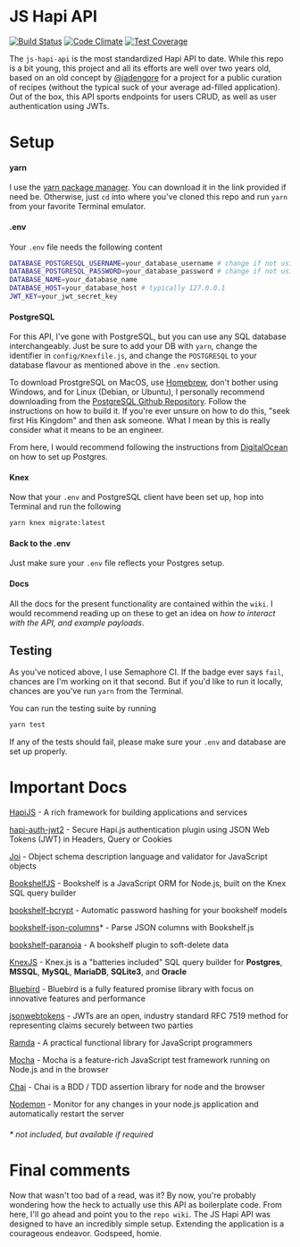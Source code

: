 # JS Hapi API

[![Build Status](https://semaphoreci.com/api/v1/juliancoleman/js-hapi-api/branches/master/badge.svg)](https://semaphoreci.com/juliancoleman/js-hapi-api)
[![Code Climate](https://codeclimate.com/github/juliancoleman/js-hapi-api/badges/gpa.svg)](https://codeclimate.com/github/juliancoleman/js-hapi-api)
[![Test Coverage](https://codeclimate.com/github/juliancoleman/js-hapi-api/badges/coverage.svg)](https://codeclimate.com/github/juliancoleman/js-hapi-api/coverage)

The `js-hapi-api` is the most standardized Hapi API to date. While this repo is a bit young, this project and all its efforts are well over two years old, based on an old concept by [@jadengore](https://github.com/jadengore) for a project for a public curation of recipes (without the typical suck of your average ad-filled application). Out of the box, this API sports endpoints for users CRUD, as well as user authentication using JWTs.

# Setup

#### yarn

I use the [yarn package manager](https://yarnpkg.com/). You can download it in the link provided if need be. Otherwise, just `cd` into where you've cloned this repo and run `yarn` from your favorite Terminal emulator.

#### .env

Your `.env` file needs the following content

```sh
DATABASE_POSTGRESQL_USERNAME=your_database_username # change if not using Postgres
DATABASE_POSTGRESQL_PASSWORD=your_database_password # change if not using Postgres
DATABASE_NAME=your_database_name
DATABASE_HOST=your_database_host # typically 127.0.0.1
JWT_KEY=your_jwt_secret_key
```

#### PostgreSQL

For this API, I've gone with PostgreSQL, but you can use any SQL database interchangeably. Just be sure to add your DB with `yarn`, change the identifier in `config/Knexfile.js`, and change the `POSTGRESQL` to your database flavour as mentioned above in the `.env` section.

To download ProstgreSQL on MacOS, use [Homebrew](https://brew.sh), don't bother using Windows, and for Linux (Debian, or Ubuntu), I personally recommend downloading from the [PostgreSQL Github Repository](https://github.com/postgres/postgres). Follow the instructions on how to build it. If you're ever unsure on how to do this, "seek first His Kingdom" and then ask someone. What I mean by this is really consider what it means to be an engineer.

From here, I would recommend following the instructions from [DigitalOcean](https://www.digitalocean.com/community/tutorials/how-to-install-and-use-postgresql-on-ubuntu-16-04) on how to set up Postgres.

#### Knex

Now that your `.env` and PostgreSQL client have been set up, hop into Terminal and run the following

```sh
yarn knex migrate:latest
```

#### Back to the .env

Just make sure your `.env` file reflects your Postgres setup.

#### Docs

All the docs for the present functionality are contained within the `wiki`. I would recommend reading up on these to get an idea on _how to interact with the API, and example payloads_.

## Testing

As you've noticed above, I use Semaphore CI. If the badge ever says `fail`, chances are I'm working on it that second. But if you'd like to run it locally, chances are you've run `yarn` from the Terminal.

You can run the testing suite by running

```sh
yarn test
```

If any of the tests should fail, please make sure your `.env` and database are set up properly.

# Important Docs

[HapiJS](https://hapijs.com/api) - A rich framework for building applications and services

[hapi-auth-jwt2](https://github.com/dwyl/hapi-auth-jwt2) - Secure Hapi.js authentication plugin using JSON Web Tokens (JWT) in Headers, Query or Cookies

[Joi](https://github.com/hapijs/joi/blob/v10.6.0/API.md) - Object schema description language and validator for JavaScript objects

[BookshelfJS](http://bookshelfjs.org/) - Bookshelf is a JavaScript ORM for Node.js, built on the Knex SQL query builder

[bookshelf-bcrypt](https://github.com/estate/bookshelf-bcrypt) - Automatic password hashing for your bookshelf models

[bookshelf-json-columns](https://github.com/seegno/bookshelf-json-columns)* - Parse JSON columns with Bookshelf.js

[bookshelf-paranoia](https://github.com/estate/bookshelf-paranoia) - A bookshelf plugin to soft-delete data

[KnexJS](http://knexjs.org/) - Knex.js is a "batteries included" SQL query builder for __Postgres__, __MSSQL__, __MySQL__, __MariaDB__, __SQLite3__, and __Oracle__

[Bluebird](http://bluebirdjs.com/docs/api-reference.html) - Bluebird is a fully featured promise library with focus on innovative features and performance

[jsonwebtokens](https://github.com/dwyl/learn-json-web-tokens) - JWTs are an open, industry standard RFC 7519 method for representing claims securely between two parties

[Ramda](http://ramdajs.com/docs/) - A practical functional library for JavaScript programmers

[Mocha](https://mochajs.org/) - Mocha is a feature-rich JavaScript test framework running on Node.js and in the browser

[Chai](http://chaijs.com/) - Chai is a BDD / TDD assertion library for node and the browser

[Nodemon](https://github.com/remy/nodemon) - Monitor for any changes in your node.js application and automatically restart the server

###### * not included, but available if required

# Final comments

Now that wasn't too bad of a read, was it? By now, you're probably wondering how the heck to actually use this API as boilerplate code. From here, I'll go ahead and point you to the `repo wiki`. The JS Hapi API was designed to have an incredibly simple setup. Extending the application is a courageous endeavor. Godspeed, homie.
